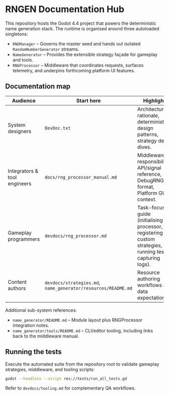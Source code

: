 # RNGEN Documentation Hub

This repository hosts the Godot 4.4 project that powers the deterministic name generation stack. The runtime is organised around three autoloaded singletons:

- `RNGManager` – Governs the master seed and hands out isolated `RandomNumberGenerator` streams.
- `NameGenerator` – Provides the extensible strategy façade for gameplay and tools.
- `RNGProcessor` – Middleware that coordinates requests, surfaces telemetry, and underpins forthcoming platform UI features.

## Documentation map

| Audience | Start here | Highlights |
| --- | --- | --- |
| System designers | `DevDoc.txt` | Architectural rationale, deterministic design patterns, strategy deep dives. |
| Integrators & tool engineers | `docs/rng_processor_manual.md` | Middleware responsibilities, API/signal reference, DebugRNG log format, Platform GUI context. |
| Gameplay programmers | `devdocs/rng_processor.md` | Task-focused guide (initialising the processor, registering custom strategies, running tests, capturing logs). |
| Content authors | `devdocs/strategies.md`, `name_generator/resources/README.md` | Resource authoring workflows and data expectations. |

Additional sub-system references:

- `name_generator/README.md` – Module layout plus RNGProcessor integration notes.
- `name_generator/tools/README.md` – CLI/editor tooling, including links back to the middleware manual.

## Running the tests

Execute the automated suite from the repository root to validate gameplay strategies, middleware, and tooling scripts:

```bash
godot --headless --script res://tests/run_all_tests.gd
```

Refer to `devdocs/tooling.md` for complementary QA workflows.
